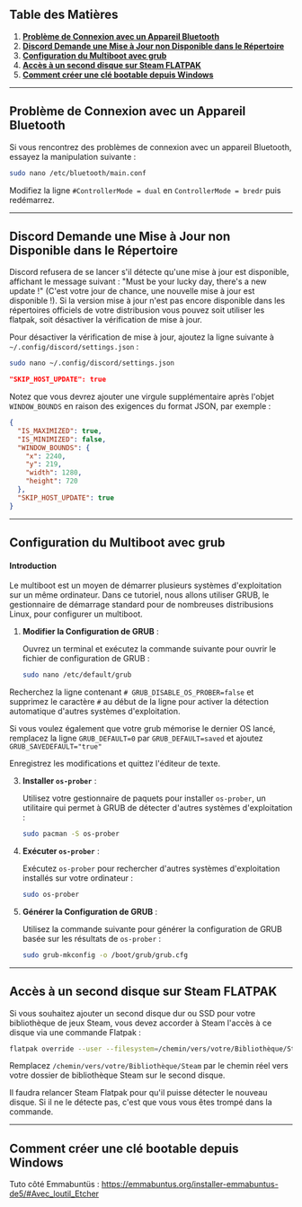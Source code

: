 ## **Table des Matières**

1. **[Problème de Connexion avec un Appareil Bluetooth](#problème-de-connexion-avec-un-appareil-bluetooth)**
2. **[Discord Demande une Mise à Jour non Disponible dans le Répertoire](#discord-demande-une-mise-à-jour-non-disponible-dans-le-répertoire)**
3. **[Configuration du Multiboot avec grub](#configuration-du-multiboot-avec-grub)**
4. **[Accès à un second disque sur Steam **FLATPAK**](#accès-à-un-second-disque-sur-steam-flatpak)**
5. **[Comment créer une clé bootable depuis Windows](#comment-créer-une-clé-bootable-depuis-windows)**

---

<a name="problème-de-connexion-avec-un-appareil-bluetooth"></a>
## Problème de Connexion avec un Appareil Bluetooth

Si vous rencontrez des problèmes de connexion avec un appareil Bluetooth, essayez la manipulation suivante :

```bash
sudo nano /etc/bluetooth/main.conf
```

Modifiez la ligne `#ControllerMode = dual` en `ControllerMode = bredr` puis redémarrez.

---

<a name="discord-demande-une-mise-à-jour-non-disponible-dans-le-répertoire"></a>
## Discord Demande une Mise à Jour non Disponible dans le Répertoire

Discord refusera de se lancer s'il détecte qu'une mise à jour est disponible, affichant le message suivant : "Must be your lucky day, there's a new update !" (C'est votre jour de chance, une nouvelle mise à jour est disponible !). Si la version mise à jour n'est pas encore disponible dans les répertoires officiels de votre distribusion vous pouvez soit utiliser les flatpak, soit désactiver la vérification de mise à jour.

Pour désactiver la vérification de mise à jour, ajoutez la ligne suivante à `~/.config/discord/settings.json` :

```bash
sudo nano ~/.config/discord/settings.json
```

```json
"SKIP_HOST_UPDATE": true
```

Notez que vous devrez ajouter une virgule supplémentaire après l'objet `WINDOW_BOUNDS` en raison des exigences du format JSON, par exemple :

```json
{
  "IS_MAXIMIZED": true,
  "IS_MINIMIZED": false,
  "WINDOW_BOUNDS": {
    "x": 2240,
    "y": 219,
    "width": 1280,
    "height": 720
  },
  "SKIP_HOST_UPDATE": true
}
```

---

## Configuration du Multiboot avec grub

#### Introduction

Le multiboot est un moyen de démarrer plusieurs systèmes d'exploitation sur un même ordinateur. Dans ce tutoriel, nous allons utiliser GRUB, le gestionnaire de démarrage standard pour de nombreuses distribusions Linux, pour configurer un multiboot.

1. **Modifier la Configuration de GRUB** :

   Ouvrez un terminal et exécutez la commande suivante pour ouvrir le fichier de configuration de GRUB :
   ```bash
   sudo nano /etc/default/grub
   ```

Recherchez la ligne contenant `# GRUB_DISABLE_OS_PROBER=false` et supprimez le caractère `#` au début de la ligne pour activer la détection automatique d'autres systèmes d'exploitation.

Si vous voulez également que votre grub mémorise le dernier OS lancé, remplacez la ligne `GRUB_DEFAULT=0` par `GRUB_DEFAULT=saved` et ajoutez `GRUB_SAVEDEFAULT="true"`

   Enregistrez les modifications et quittez l'éditeur de texte.

3. **Installer `os-prober`** :

   Utilisez votre gestionnaire de paquets pour installer `os-prober`, un utilitaire qui permet à GRUB de détecter d'autres systèmes d'exploitation :
   ```bash
   sudo pacman -S os-prober
   ```

4. **Exécuter `os-prober`** :

   Exécutez `os-prober` pour rechercher d'autres systèmes d'exploitation installés sur votre ordinateur :
   ```bash
   sudo os-prober
   ```

5. **Générer la Configuration de GRUB** :

   Utilisez la commande suivante pour générer la configuration de GRUB basée sur les résultats de `os-prober` :
   ```bash
   sudo grub-mkconfig -o /boot/grub/grub.cfg
   ```

---

## Accès à un second disque sur Steam **FLATPAK**

Si vous souhaitez ajouter un second disque dur ou SSD pour votre bibliothèque de jeux Steam, vous devez accorder à Steam l'accès à ce disque via une commande Flatpak :
              
```bash
flatpak override --user --filesystem=/chemin/vers/votre/Bibliothèque/Steam com.valvesoftware.Steam
```
   
Remplacez `/chemin/vers/votre/Bibliothèque/Steam` par le chemin réel vers votre dossier de bibliothèque Steam sur le second disque.

Il faudra relancer Steam Flatpak pour qu'il puisse détecter le nouveau disque. Si il ne le détecte pas, c'est que vous vous êtes trompé dans la commande.

---

## Comment créer une clé bootable depuis Windows

Tuto côté Emmabuntüs : https://emmabuntus.org/installer-emmabuntus-de5/#Avec_loutil_Etcher
